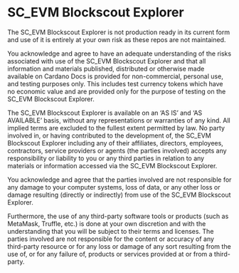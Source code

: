 # SC_EVM Blockscout Explorer 
The SC_EVM Blockscout Explorer is not production ready in its current form and use of it is entirely at your own risk as these repos are not maintained. 

You acknowledge and agree to have an adequate understanding of the risks associated with use of the SC_EVM Blockscout Explorer and that all information and materials published, distributed or otherwise made available on Cardano Docs is provided for non-commercial, personal use, and testing purposes only. This includes test currency tokens which have no economic value and are provided only for the purpose of testing on the SC_EVM Blockscout Explorer.

The SC_EVM Blockscout Explorer is available on an ‘AS IS’ and ‘AS AVAILABLE’ basis, without any representations or warranties of any kind. All implied terms are excluded to the fullest extent permitted by law. No party involved in, or having contributed to the development of, the SC_EVM Blockscout Explorer including any of their affiliates, directors, employees, contractors, service providers or agents (the parties involved) accepts any responsibility or liability to you or any third parties in relation to any materials or information accessed via the SC_EVM Blockscout Explorer.

You acknowledge and agree that the parties involved are not responsible for any damage to your computer systems, loss of data, or any other loss or damage resulting (directly or indirectly) from use of the SC_EVM Blockscout Explorer.

Furthermore, the use of any third-party software tools or products (such as MetaMask, Truffle, etc.) is done at your own discretion and with the understanding that you will be subject to their terms and licenses. The parties involved are not responsible for the content or accuracy of any third-party resource or for any loss or damage of any sort resulting from the use of, or for any failure of, products or services provided at or from a third-party.